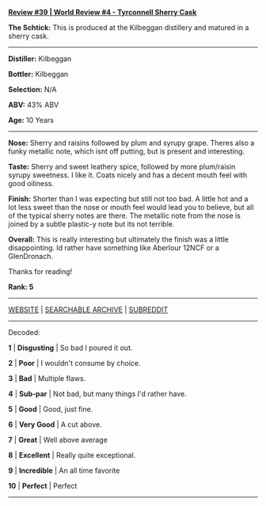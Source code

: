
[**Review #39 | World Review #4 - Tyrconnell Sherry Cask**]( https://t8ke.review/review-39-tyrconnell-sherry-cask/)

**The Schtick:** This is produced at the Kilbeggan distillery and matured in a sherry cask. 

-----

**Distiller:** Kilbeggan

**Bottler:** Kilbeggan

**Selection:** N/A

**ABV:**  43% ABV

**Age:** 10 Years 

-----

**Nose:**  Sherry and raisins followed by plum and syrupy grape. Theres also a funky metallic note, which isnt off putting, but is present and interesting. 

**Taste:** Sherry and sweet leathery spice, followed by more plum/raisin syrupy sweetness. I like it. Coats nicely and has a decent mouth feel with good oiliness.

**Finish:** Shorter than I was expecting but still not too bad. A little hot and a lot less sweet than the nose or mouth feel would lead you to believe, but all of the typical sherry notes are there. The metallic note from the nose is joined by a subtle plastic-y note but its not terrible. 

**Overall:** This is really interesting but ultimately the finish was a little disappointing. Id rather have something like Aberlour 12NCF or a GlenDronach.  

Thanks for reading!

**Rank: 5**



-----

[WEBSITE](https://t8ke.review) | [SEARCHABLE ARCHIVE](https://t8ke.review/review-archive/) | [SUBREDDIT](https://reddit.com/r/t8kereviews)

-----

Decoded:

**1** | **Disgusting** | So bad I poured it out.

**2** | **Poor** | I wouldn't consume by choice.

**3** | **Bad** | Multiple flaws.

**4** | **Sub-par** | Not bad, but many things I'd rather have.

**5** | **Good** | Good, just fine.

**6** | **Very Good** | A cut above.

**7** | **Great** | Well above average

**8** | **Excellent** | Really quite exceptional.

**9** | **Incredible** | An all time favorite

**10** | **Perfect** | Perfect

----

